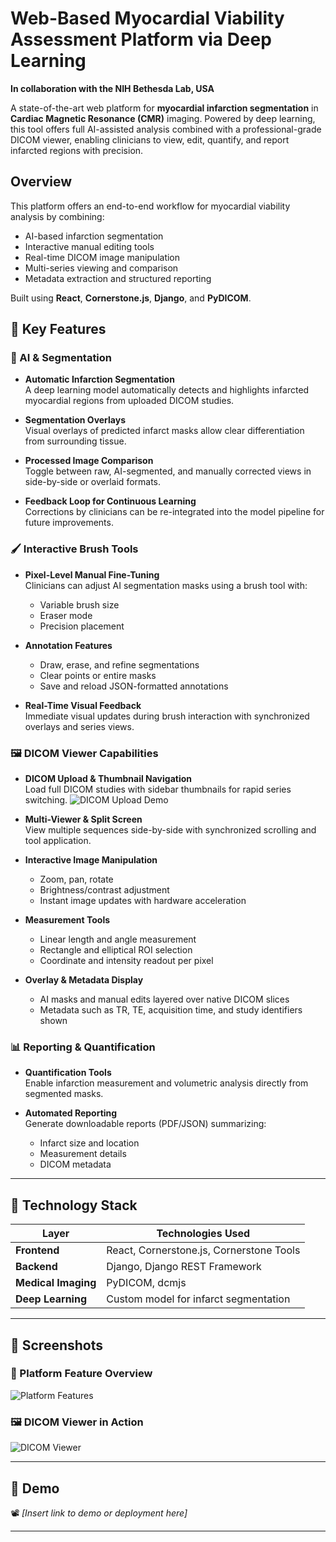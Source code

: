 # Web-Based Myocardial Viability Assessment Platform via Deep Learning
**In collaboration with the NIH Bethesda Lab, USA**

A state-of-the-art web platform for **myocardial infarction segmentation** in **Cardiac Magnetic Resonance (CMR)** imaging. Powered by deep learning, this tool offers full AI-assisted analysis combined with a professional-grade DICOM viewer, enabling clinicians to view, edit, quantify, and report infarcted regions with precision.

## Overview

This platform offers an end-to-end workflow for myocardial viability analysis by combining:

* AI-based infarction segmentation
* Interactive manual editing tools
* Real-time DICOM image manipulation
* Multi-series viewing and comparison
* Metadata extraction and structured reporting

Built using **React**, **Cornerstone.js**, **Django**, and **PyDICOM**.



## 🌟 Key Features

### 🔹 AI & Segmentation

* **Automatic Infarction Segmentation**  
  A deep learning model automatically detects and highlights infarcted myocardial regions from uploaded DICOM studies.

* **Segmentation Overlays**  
  Visual overlays of predicted infarct masks allow clear differentiation from surrounding tissue.

* **Processed Image Comparison**  
  Toggle between raw, AI-segmented, and manually corrected views in side-by-side or overlaid formats.

* **Feedback Loop for Continuous Learning**  
  Corrections by clinicians can be re-integrated into the model pipeline for future improvements.



### 🖌️ Interactive Brush Tools

* **Pixel-Level Manual Fine-Tuning**  
  Clinicians can adjust AI segmentation masks using a brush tool with:
  * Variable brush size  
  * Eraser mode  
  * Precision placement  

* **Annotation Features**  
  * Draw, erase, and refine segmentations  
  * Clear points or entire masks  
  * Save and reload JSON-formatted annotations  

* **Real-Time Visual Feedback**  
  Immediate visual updates during brush interaction with synchronized overlays and series views.



### 🖼️ DICOM Viewer Capabilities

* **DICOM Upload & Thumbnail Navigation**  
  Load full DICOM studies with sidebar thumbnails for rapid series switching.
  ![DICOM Upload Demo](./assets/dicom-upload.gif)

* **Multi-Viewer & Split Screen**  
  View multiple sequences side-by-side with synchronized scrolling and tool application.

* **Interactive Image Manipulation**  
  * Zoom, pan, rotate  
  * Brightness/contrast adjustment  
  * Instant image updates with hardware acceleration

* **Measurement Tools**  
  * Linear length and angle measurement  
  * Rectangle and elliptical ROI selection  
  * Coordinate and intensity readout per pixel

* **Overlay & Metadata Display**  
  * AI masks and manual edits layered over native DICOM slices  
  * Metadata such as TR, TE, acquisition time, and study identifiers shown



### 📊 Reporting & Quantification

* **Quantification Tools**  
  Enable infarction measurement and volumetric analysis directly from segmented masks.

* **Automated Reporting**  
  Generate downloadable reports (PDF/JSON) summarizing:  
  * Infarct size and location  
  * Measurement details  
  * DICOM metadata

---

## 🧰 Technology Stack

| Layer               | Technologies Used                        |
| ------------------- | ---------------------------------------- |
| **Frontend**        | React, Cornerstone.js, Cornerstone Tools |
| **Backend**         | Django, Django REST Framework            |
| **Medical Imaging** | PyDICOM, dcmjs                           |
| **Deep Learning**   | Custom model for infarct segmentation    |

---

## 📸 Screenshots

### 🔧 Platform Feature Overview  
![Platform Features](./assets/features.png)

### 🖼️ DICOM Viewer in Action  
![DICOM Viewer](./assets/viewer.png)

---

## 🎥 Demo

📽️ *[Insert link to demo or deployment here]*

---
